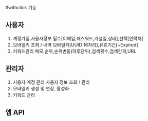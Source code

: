 #withclick 기능

## 사용자
1. 계정가입,사용자정보
	필수[이메일,패스워드,개설일,상태],선택[연락처]
2. 모바일키 조회 / 내역
	모바일키[UUID 16자리],유효기간[~Expired]
3. 키워드관리
	메모,순위,순위변동(하루단위),검색횟수,검색간격,URL

## 관리자
1. 사용자 계정 관리
	사용자 정보 조회 / 관리
2. 모바일키 생성 및 연장, 활성화
3. 키워드 관리
	
## 앱 API